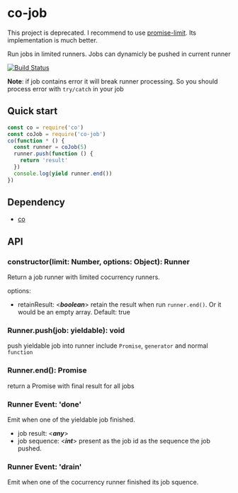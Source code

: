co-job
======
This project is deprecated. I recommend to use [promise-limit](https://npmjs.com/package/promise-limit). Its implementation is much better.

Run jobs in limited runners. Jobs can dynamicly be pushed in current runner

[![Build Status](https://travis-ci.org/orangemi/co-job.svg?branch=master)](https://travis-ci.org/orangemi/co-job)

**Note**: if job contains error it will break runner processing. So you should process error with `try/catch` in your job

## Quick start
```js
const co = require('co')
const coJob = require('co-job')
co(function * () {
  const runner = coJob(5)
  runner.push(function () {
    return 'result'
  })
  console.log(yield runner.end())
})
```

## Dependency
- [co](https://github.com/tj/co)

## API
### constructor(limit: Number, options: Object): Runner
Return a job runner with limited cocurrency runners.

options:
- retainResult: <***boolean***> retain the result when run `runner.end()`. Or it would be an empty array. Default: true

### Runner.push(job: yieldable): void
push yieldable job into runner include `Promise`, `generator` and normal `function`

### Runner.end(): Promise<result>
return a Promise with final result for all jobs

### Runner Event: 'done'
Emit when one of the yieldable job finished.
- job result: <***any***>
- job sequence: <***int***> present as the job id as the sequence the job pushed.

### Runner Event: 'drain'
Emit when one of the cocurrency runner finished its job squence.
